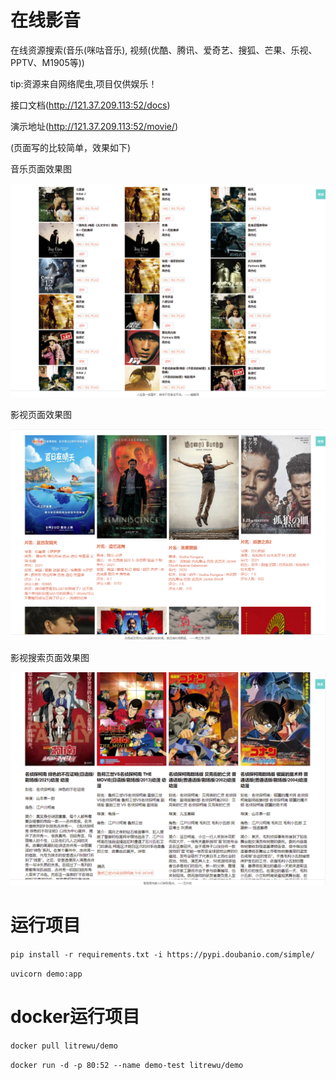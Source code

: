 # 在线影音

在线资源搜索(音乐(咪咕音乐), 视频(优酷、腾讯、爱奇艺、搜狐、芒果、乐视、PPTV、M1905等))

tip:资源来自网络爬虫,项目仅供娱乐！

接口文档(http://121.37.209.113:52/docs)

演示地址(http://121.37.209.113:52/movie/)

(页面写的比较简单，效果如下)

音乐页面效果图

![Image text](https://github.com/Litre-WU/demo/blob/master/static/images/%E6%95%88%E6%9E%9C%E5%9B%BE3.png)

影视页面效果图

![Image text](https://github.com/Litre-WU/demo/blob/master/static/images/%E6%95%88%E6%9E%9C%E5%9B%BE.png)

影视搜索页面效果图

![Image text](https://github.com/Litre-WU/demo/blob/master/static/images/%E6%95%88%E6%9E%9C%E5%9B%BE2.png)

# 运行项目

`pip install -r requirements.txt -i https://pypi.doubanio.com/simple/`

`uvicorn demo:app`

# docker运行项目

`docker pull litrewu/demo`

`docker run -d -p 80:52 --name demo-test litrewu/demo`
